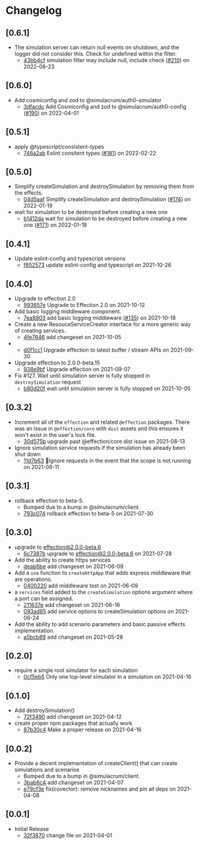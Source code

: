 # Changelog

## \[0.6.1]

- The simulation server can return null events on shutdown, and the logger did not consider this. Check for undefined within the filter.
  - [43bb4cf](https://github.com/thefrontside/simulacrum/commit/43bb4cfde8884595496ecdd27f6c94ceff95765d) simulation filter may include null, include check ([#210](https://github.com/thefrontside/simulacrum/pull/210)) on 2022-08-23

## \[0.6.0]

- Add cosmiconfig and zod to @simulacrum/auth0-simulator
  - [3dfacdc](https://github.com/thefrontside/simulacrum/commit/3dfacdcf84ca55a7f965dd297675245efb794f69) Add Cosmiconfig and zod to @simulacrum/auth0-config ([#190](https://github.com/thefrontside/simulacrum/pull/190)) on 2022-04-01

## \[0.5.1]

- apply @typescript/consistent-types
  - [746a2ab](https://github.com/thefrontside/simulacrum/commit/746a2ab46333ff836808dd4d1bf8e98f2a20afae) Eslint consitent types ([#181](https://github.com/thefrontside/simulacrum/pull/181)) on 2022-02-22

## \[0.5.0]

- Simplify createSimulation and destroySimulation by removing them from the effects.
  - [04d5aaf](https://github.com/thefrontside/simulacrum/commit/04d5aaf0077d744badd8739936aad328156d64e2) Simplify createSimulation and destroySimulation ([#174](https://github.com/thefrontside/simulacrum/pull/174)) on 2022-01-19
- wait for simulation to be destroyed before creating a new one
  - [b1412da](https://github.com/thefrontside/simulacrum/commit/b1412daa2d7846ec4c8eefeea2dfbf94e19b7261) wait for simulation to be destroyed before creating a new one ([#171](https://github.com/thefrontside/simulacrum/pull/171)) on 2022-01-18

## \[0.4.1]

- Update eslint-config and typescript versions
  - [f852573](https://github.com/thefrontside/simulacrum/commit/f852573daefaf3da2675b1233c3c2db38a2b43ba) update eslint-config and typescript on 2021-10-26

## \[0.4.0]

- Upgrade to effection 2.0
  - [993857e](https://github.com/thefrontside/simulacrum/commit/993857e98b2d74a2cfbca255c5b82573f2db7a80) Upgrade to Effection 2.0 on 2021-10-12
- Add basic logging middleware component.
  - [7ea8803](https://github.com/thefrontside/simulacrum/commit/7ea8803081e3ecc9cdbe20fe61a9e5d248d556a8) add basic logging middleware ([#135](https://github.com/thefrontside/simulacrum/pull/135)) on 2021-10-18
- Create a new ResouceServiceCreator interface for a more generic way of creating services.
  - [4fe7646](https://github.com/thefrontside/simulacrum/commit/4fe76466480dbd21eeadf15d8910f47bd17c3ffb) add changeset on 2021-10-05
- - [d0f1cc1](https://github.com/thefrontside/simulacrum/commit/d0f1cc192fd1266bbb1eef2e644f8042546e060b) Upgrade effection to latest buffer / stream APIs on 2021-09-30
- Upgrade effection to 2.0.0-beta.15
  - [938e9bf](https://github.com/thefrontside/simulacrum/commit/938e9bfcabfcdc5806ecba01a909432b3de29971) Upgrade effection on 2021-09-07
- Fix #127. Wait until simulation server is fully stopped in `destroySimulation` request
  - [b80d20f](https://github.com/thefrontside/simulacrum/commit/b80d20fa0acbe2e2f69e180fefebd2b2554da8e9) wait until simulation server is fully stopped on 2021-10-05

## \[0.3.2]

- Increment all of the `effection` and related `@effection` packages. There was an issue in `@effection/core` with `dist` assets and this ensures it won't exist in the user's lock file.
  - [30d575b](https://github.com/thefrontside/simulacrum/commit/30d575bc652a5329d67568b013f657691d1d86b6) upgrade past @effection/core dist issue on 2021-08-13
- Ignore simulation service requests if the simulation has already been
  shut down
  - [11d7b63](https://github.com/thefrontside/simulacrum/commit/11d7b63340105e7fc6f340d02c6114ac8381c53f) 🐛Ignore requests in the event that the scope is not running on 2021-08-11

## \[0.3.1]

- rollback effection to beta-5.
  - Bumped due to a bump in @simulacrum/client.
  - [793c074](https://github.com/thefrontside/simulacrum/commit/793c074c73d4958a9db5231b7ffdd54b5f103d4a) rollback effection to beta-5 on 2021-07-30

## \[0.3.0]

- upgrade to effection@2.0.0-beta.6
  - [6c7387b](https://github.com/thefrontside/simulacrum/commit/6c7387bc9740e62a032e7133a18cff2888d38858) upgrade to effection@2.0.0-beta.6 on 2021-07-28
- Add the ability to create https services
  - [deab6be](https://github.com/thefrontside/simulacrum/commit/deab6beec9ff27b3b43874d711433b696adeeccb) add changeset on 2021-06-09
- Add a `use` function to `createHttpApp` that adds express middleware that are operations.
  - [0400220](https://github.com/thefrontside/simulacrum/commit/0400220c37c36ae0f523e927d2198dc5888ef6df) add middleware test on 2021-06-09
- a `services` field added to the `createSimulation` options argument where a port can be assigned.
  - [211637e](https://github.com/thefrontside/simulacrum/commit/211637e2c650b1f6590bda9ff30a2538ed2e8a0e) add changeset on 2021-06-16
  - [093ad85](https://github.com/thefrontside/simulacrum/commit/093ad85ae80a0ccd13f6e69ac4d2ee964aeebe83) add service options to createSimulation options on 2021-06-24
- Add the ability to add scenario parameters and basic passive effects implementation.
  - [a5bcb89](https://github.com/thefrontside/simulacrum/commit/a5bcb89ae54f05ce873ea9e2f2218cd3f33597bd) add changeset on 2021-05-28

## \[0.2.0]

- require a single root simulator for each simulation
  - [0cf5eb5](https://github.com/thefrontside/simulacrum/commit/0cf5eb5983dc20ab05c8e59bdc77b18603b526c8) Only one top-level simulator in a simulation on 2021-04-16

## \[0.1.0]

- Add destroySimulation()
  - [72f3490](https://github.com/thefrontside/simulacrum/commit/72f3490fb5d33cdfd039c31cb5eab06ddd00afcd) add changeset on 2021-04-12
- create proper npm packages that actually work
  - [87b30c4](https://github.com/thefrontside/simulacrum/commit/87b30c45b502f31747918610bed3604afd21bba9) Make a proper release on 2021-04-16

## \[0.0.2]

- Provide a decent implementation of createClient() that can create
  simulations and scenarios
  - Bumped due to a bump in @simulacrum/client.
  - [3bab6c4](https://github.com/thefrontside/simulacrum/commit/3bab6c4fca23cfc112db207b4ab5da5657b59a25) add changeset on 2021-04-07
  - [e79cf3e](https://github.com/thefrontside/simulacrum/commit/e79cf3e2f0f8428a202e0b7f8525f716550e429d) fix(covector): remove nicknames and pin all deps on 2021-04-08

## \[0.0.1]

- Initial Release
  - [32f3870](https://github.com/thefrontside/simulacrum/commit/32f3870a5fcc65d726348f20a71ca51c2b77422d) change file on 2021-04-01
